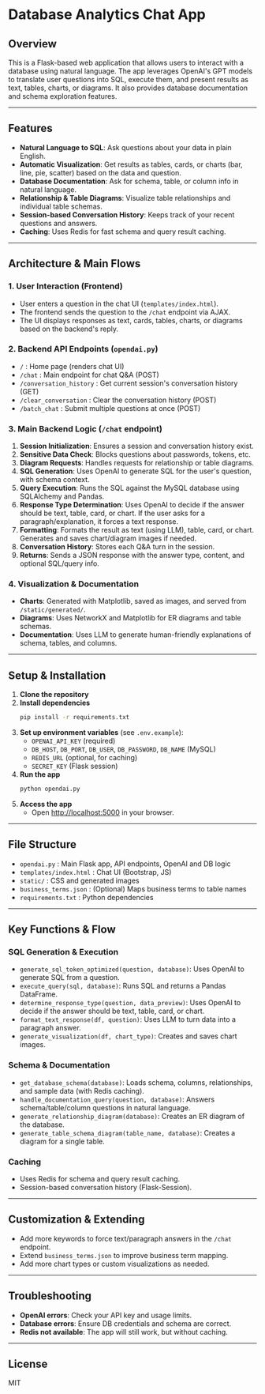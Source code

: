 # Database Analytics Chat App

## Overview
This is a Flask-based web application that allows users to interact with a database using natural language. The app leverages OpenAI's GPT models to translate user questions into SQL, execute them, and present results as text, tables, charts, or diagrams. It also provides database documentation and schema exploration features.

---

## Features
- **Natural Language to SQL**: Ask questions about your data in plain English.
- **Automatic Visualization**: Get results as tables, cards, or charts (bar, line, pie, scatter) based on the data and question.
- **Database Documentation**: Ask for schema, table, or column info in natural language.
- **Relationship & Table Diagrams**: Visualize table relationships and individual table schemas.
- **Session-based Conversation History**: Keeps track of your recent questions and answers.
- **Caching**: Uses Redis for fast schema and query result caching.

---

## Architecture & Main Flows

### 1. User Interaction (Frontend)
- User enters a question in the chat UI (`templates/index.html`).
- The frontend sends the question to the `/chat` endpoint via AJAX.
- The UI displays responses as text, cards, tables, charts, or diagrams based on the backend's reply.

### 2. Backend API Endpoints (`opendai.py`)
- `/` : Home page (renders chat UI)
- `/chat` : Main endpoint for chat Q&A (POST)
- `/conversation_history` : Get current session's conversation history (GET)
- `/clear_conversation` : Clear the conversation history (POST)
- `/batch_chat` : Submit multiple questions at once (POST)

### 3. Main Backend Logic (`/chat` endpoint)
1. **Session Initialization**: Ensures a session and conversation history exist.
2. **Sensitive Data Check**: Blocks questions about passwords, tokens, etc.
3. **Diagram Requests**: Handles requests for relationship or table diagrams.
4. **SQL Generation**: Uses OpenAI to generate SQL for the user's question, with schema context.
5. **Query Execution**: Runs the SQL against the MySQL database using SQLAlchemy and Pandas.
6. **Response Type Determination**: Uses OpenAI to decide if the answer should be text, table, card, or chart. If the user asks for a paragraph/explanation, it forces a text response.
7. **Formatting**: Formats the result as text (using LLM), table, card, or chart. Generates and saves chart/diagram images if needed.
8. **Conversation History**: Stores each Q&A turn in the session.
9. **Returns**: Sends a JSON response with the answer type, content, and optional SQL/query info.

### 4. Visualization & Documentation
- **Charts**: Generated with Matplotlib, saved as images, and served from `/static/generated/`.
- **Diagrams**: Uses NetworkX and Matplotlib for ER diagrams and table schemas.
- **Documentation**: Uses LLM to generate human-friendly explanations of schema, tables, and columns.

---

## Setup & Installation

1. **Clone the repository**
2. **Install dependencies**
   ```bash
   pip install -r requirements.txt
   ```
3. **Set up environment variables** (see `.env.example`):
   - `OPENAI_API_KEY` (required)
   - `DB_HOST`, `DB_PORT`, `DB_USER`, `DB_PASSWORD`, `DB_NAME` (MySQL)
   - `REDIS_URL` (optional, for caching)
   - `SECRET_KEY` (Flask session)
4. **Run the app**
   ```bash
   python opendai.py
   ```
5. **Access the app**
   - Open [http://localhost:5000](http://localhost:5000) in your browser.

---

## File Structure
- `opendai.py` : Main Flask app, API endpoints, OpenAI and DB logic
- `templates/index.html` : Chat UI (Bootstrap, JS)
- `static/` : CSS and generated images
- `business_terms.json` : (Optional) Maps business terms to table names
- `requirements.txt` : Python dependencies

---

## Key Functions & Flow

### SQL Generation & Execution
- `generate_sql_token_optimized(question, database)`: Uses OpenAI to generate SQL from a question.
- `execute_query(sql, database)`: Runs SQL and returns a Pandas DataFrame.
- `determine_response_type(question, data_preview)`: Uses OpenAI to decide if the answer should be text, table, card, or chart.
- `format_text_response(df, question)`: Uses LLM to turn data into a paragraph answer.
- `generate_visualization(df, chart_type)`: Creates and saves chart images.

### Schema & Documentation
- `get_database_schema(database)`: Loads schema, columns, relationships, and sample data (with Redis caching).
- `handle_documentation_query(question, database)`: Answers schema/table/column questions in natural language.
- `generate_relationship_diagram(database)`: Creates an ER diagram of the database.
- `generate_table_schema_diagram(table_name, database)`: Creates a diagram for a single table.

### Caching
- Uses Redis for schema and query result caching.
- Session-based conversation history (Flask-Session).

---

## Customization & Extending
- Add more keywords to force text/paragraph answers in the `/chat` endpoint.
- Extend `business_terms.json` to improve business term mapping.
- Add more chart types or custom visualizations as needed.

---

## Troubleshooting
- **OpenAI errors**: Check your API key and usage limits.
- **Database errors**: Ensure DB credentials and schema are correct.
- **Redis not available**: The app will still work, but without caching.

---

## License
MIT 